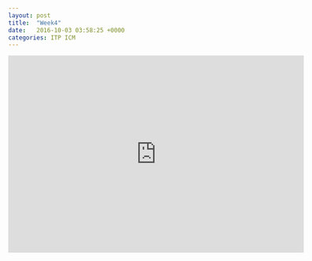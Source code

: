 ```yaml
---
layout: post
title:  "Week4"
date:   2016-10-03 03:58:25 +0000
categories: ITP ICM
---
```


<iframe src="https://alpha.editor.p5js.org/embed/rJnqmHgC" width="600" height="400" frameBorder="0"></iframe>
